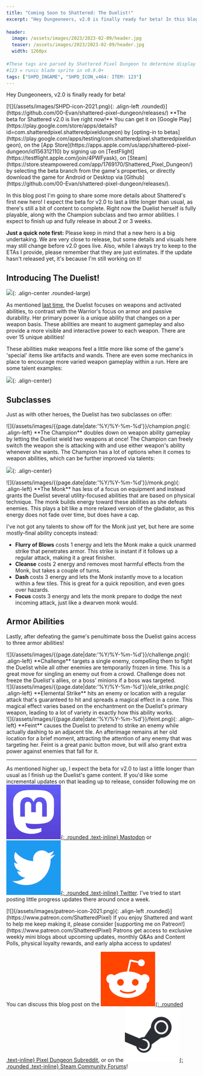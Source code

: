 ```yaml
---
title: "Coming Soon to Shattered: The Duelist!"
excerpt: "Hey Dungeoneers, v2.0 is finally ready for beta! In this blog post I'm going to share some more details Shattered's first new hero! Right now the Duelist herself is fully playable, along with the Champion subclass and two armor abilities. I expect to finish up and fully release in about 2 or 3 weeks."

header:
  image: /assets/images/2023/2023-02-09/header.jpg
  teaser: /assets/images/2023/2023-02-09/header.jpg
  width: 1260px

#These tags are parsed by Shattered Pixel Dungeon to determine display in its news feed
#123 = runic blade sprite in v0.9.0+
tags: ["SHPD_INGAME", "SHPD_ICON_v464: ITEM: 123"]
---
```


Hey Dungeoneers, v2.0 is finally ready for beta!

<div markdown="1" class="img-text">
[![](/assets/images/SHPD-icon-2021.png){: .align-left .rounded}](https://github.com/00-Evan/shattered-pixel-dungeon/releases/) **The beta for Shattered v2.0 is live right now!** You can get it on [Google Play](https://play.google.com/store/apps/details?id=com.shatteredpixel.shatteredpixeldungeon) by [opting-in to betas](https://play.google.com/apps/testing/com.shatteredpixel.shatteredpixeldungeon), on the [App Store](https://apps.apple.com/us/app/shattered-pixel-dungeon/id156312110) by signing up on [TestFlight](https://testflight.apple.com/join/4PWFyask), on [Steam](https://store.steampowered.com/app/1769170/Shattered_Pixel_Dungeon/) by selecting the beta branch from the game's properties, or directly download the game for Android or Desktop via [Github](https://github.com/00-Evan/shattered-pixel-dungeon/releases/).
</div>

In this blog post I'm going to share some more details about Shattered's first new hero! I expect the beta for v2.0 to last a little longer than usual, as there's still a bit of content to complete. Right now the Duelist herself is fully playable, along with the Champion subclass and two armor abilities. I expect to finish up and fully release in about 2 or 3 weeks.

**Just a quick note first:** Please keep in mind that a new hero is a big undertaking. We are very close to release, but some details and visuals here may still change before v2.0 goes live. Also, while I always try to keep to the ETAs I provide, please remember that they are just estimates. If the update hasn't released yet, it's because I'm still working on it!

## Introducing The Duelist!

![](/assets/images/{{page.date|date:'%Y/%Y-%m-%d'}}/duelist.jpg){: .align-center .rounded-large}

As mentioned [last time](/blog/coming-soon-to-shattered-a-new-hero.html), the Duelist focuses on weapons and activated abilities, to contrast with the Warrior's focus on armor and passive durability. Her primary power is a unique ability that changes on a per weapon basis. These abilities are meant to augment gameplay and also provide a more visible and interactive power to each weapon. There are over 15 unique abilities!

These abilities make weapons feel a little more like some of the game's 'special' items like artifacts and wands. There are even some mechanics in place to encourage more varied weapon gameplay within a run. Here are some talent examples:

![](/assets/images/{{page.date|date:'%Y/%Y-%m-%d'}}/duelist-talents.png){: .align-center}

## Subclasses

Just as with other heroes, the Duelist has two subclasses on offer:

<div markdown="1" class="img-text">
![](/assets/images/{{page.date|date:'%Y/%Y-%m-%d'}}/champion.png){: .align-left}
**The Champion** doubles down on weapon ability gameplay by letting the Duelist wield two weapons at once! The Champion can freely switch the weapon she is attacking with and use either weapon's ability whenever she wants. The Champion has a lot of options when it comes to weapon abilities, which can be further improved via talents:
</div>

![](/assets/images/{{page.date|date:'%Y/%Y-%m-%d'}}/champion-talents.png){: .align-center}

<div markdown="1" class="img-text">
![](/assets/images/{{page.date|date:'%Y/%Y-%m-%d'}}/monk.png){: .align-left}
**The Monk** has less of a focus on equipment and instead grants the Duelist several utility-focused abilities that are based on physical technique. The monk builds energy toward these abilities as she defeats enemies. This plays a bit like a more relaxed version of the gladiator, as this energy does not fade over time, but does have a cap.
</div>

I've not got any talents to show off for the Monk just yet, but here are some mostly-final ability concepts instead:

- **Flurry of Blows** costs 1 energy and lets the Monk make a quick unarmed strike that penetrates armor. This strike is instant if it follows up a regular attack, making it a great finisher.
- **Cleanse** costs 2 energy and removes most harmful effects from the Monk, but takes a couple of turns.
- **Dash** costs 3 energy and lets the Monk instantly move to a location within a few tiles. This is great for a quick reposition, and even goes over hazards.
- **Focus** costs 3 energy and lets the monk prepare to dodge the next incoming attack, just like a dwarven monk would.

## Armor Abilities

Lastly, after defeating the game's penultimate boss the Duelist gains access to three armor abilities!

<div markdown="1" class="img-text">
![](/assets/images/{{page.date|date:'%Y/%Y-%m-%d'}}/challenge.png){: .align-left}
**Challenge** targets a single enemy, compelling them to fight the Duelist while all other enemies are temporarily frozen in time. This is a great move for singling an enemy out from a crowd. Challenge does not freeze the Duelist's allies, or a boss' minions if a boss was targeted.
</div>

<div markdown="1" class="img-text">
![](/assets/images/{{page.date|date:'%Y/%Y-%m-%d'}}/ele_strike.png){: .align-left}
**Elemental Strike** hits an enemy or location with a regular attack that's guaranteed to hit and spreads a magical effect in a cone. This magical effect varies based on the enchantment on the Duelist's primary weapon, leading to a lot of variety in exactly how this ability works.
</div>

<div markdown="1" class="img-text">
![](/assets/images/{{page.date|date:'%Y/%Y-%m-%d'}}/feint.png){: .align-left}
**Feint** causes the Duelist to pretend to strike an enemy while actually dashing to an adjacent tile. An afterimage remains at her old location for a brief moment, attracting the attention of any enemy that was targeting her. Feint is a great panic button move, but will also grant extra power against enemies that fall for it.
</div>

---

As mentioned higher up, I expect the beta for v2.0 to last a little longer than usual as I finish up the Duelist's game content. If you'd like some incremental updates on that leading up to release, consider following me on [![](/assets/images/mastodon-icon.png){: .rounded .text-inline} Mastodon](https://mastodon.gamedev.place/@ShatteredPixel) or [![](/assets/images/twitter-icon.png){: .rounded .text-inline} Twitter](https://www.twitter.com/ShatteredPixel). I've tried to start posting little progress updates there around once a week.

<div markdown="1" style="display: inline-block;">
[![](/assets/images/patreon-icon-2021.png){: .align-left .rounded}](https://www.patreon.com/ShatteredPixel) If you enjoy Shattered and want to help me keep making it, please consider [supporting me on Patreon!](https://www.patreon.com/ShatteredPixel) Patrons get access to exclusive weekly mini blogs about upcoming updates, monthly Q&As and Content Polls, physical loyalty rewards, and early alpha access to updates!
</div>

You can discuss this blog post on the [![](/assets/images/reddit-icon.png){: .rounded .text-inline} Pixel Dungeon Subreddit](https://www.reddit.com/r/PixelDungeon/comments/10xztry/coming_soon_to_shattered_the_duelist/), or on the [![](/assets/images/steam-icon.png){: .rounded .text-inline} Steam Community Forums](https://steamcommunity.com/app/1769170/eventcomments/3767860082234160367)!